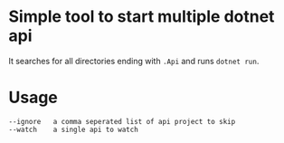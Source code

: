 # Simple tool to start multiple dotnet api
It searches for all directories ending with `.Api` and runs `dotnet run`.

# Usage
```
--ignore   a comma seperated list of api project to skip
--watch    a single api to watch
```
